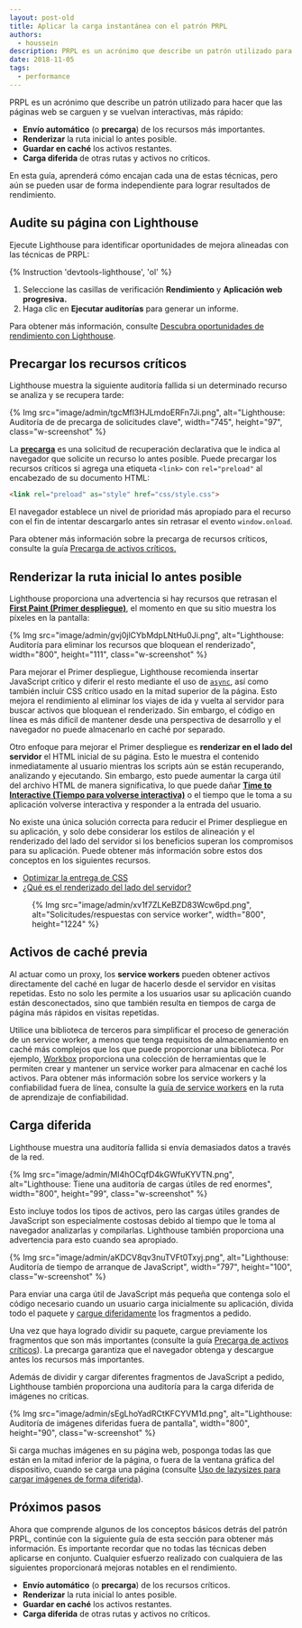 ```yaml
---
layout: post-old
title: Aplicar la carga instantánea con el patrón PRPL
authors:
  - houssein
description: PRPL es un acrónimo que describe un patrón utilizado para hacer que las páginas web se carguen y se vuelvan interactivas más rápido. En esta guía, aprenderá la manera en que cada una de estas técnicas encajan pero aún se pueden usar de forma independiente para lograr resultados de rendimiento alto.
date: 2018-11-05
tags:
  - performance
---
```


PRPL es un acrónimo que describe un patrón utilizado para hacer que las páginas web se carguen y se vuelvan interactivas, más rápido:

- **Envío automático** (o **precarga**) de los recursos más importantes.
- **Renderizar** la ruta inicial lo antes posible.
- **Guardar en caché** los activos restantes.
- **Carga diferida** de otras rutas y activos no críticos.

En esta guía, aprenderá cómo encajan cada una de estas técnicas, pero aún se pueden usar de forma independiente para lograr resultados de rendimiento.

## Audite su página con Lighthouse

Ejecute Lighthouse para identificar oportunidades de mejora alineadas con las técnicas de PRPL:

{% Instruction 'devtools-lighthouse', 'ol' %}

1. Seleccione las casillas de verificación **Rendimiento** y **Aplicación web progresiva.**
2. Haga clic en **Ejecutar auditorías** para generar un informe.

Para obtener más información, consulte [Descubra oportunidades de rendimiento con Lighthouse](/discover-performance-opportunities-with-lighthouse).

## Precargar los recursos críticos

Lighthouse muestra la siguiente auditoría fallida si un determinado recurso se analiza y se recupera tarde:

{% Img src="image/admin/tgcMfl3HJLmdoERFn7Ji.png", alt="Lighthouse: Auditoría de de precarga de solicitudes clave", width="745", height="97", class="w-screenshot" %}

La [**precarga**](https://developer.mozilla.org/docs/Web/HTML/Preloading_content) es una solicitud de recuperación declarativa que le indica al navegador que solicite un recurso lo antes posible. Puede precargar los recursos críticos si agrega una etiqueta `<link>` con `rel="preload"` al encabezado de su documento HTML:

```html
<link rel="preload" as="style" href="css/style.css">
```

El navegador establece un nivel de prioridad más apropiado para el recurso con el fin de intentar descargarlo antes sin retrasar el evento `window.onload`.

Para obtener más información sobre la precarga de recursos críticos, consulte la guía [Precarga de activos críticos.](/preload-critical-assets)

## Renderizar la ruta inicial lo antes posible

Lighthouse proporciona una advertencia si hay recursos que retrasan el [**First Paint (Primer despliegue)**](https://developers.google.com/web/fundamentals/performance/user-centric-performance-metrics#first_paint_and_first_contentful_paint), el momento en que su sitio muestra los píxeles en la pantalla:

{% Img src="image/admin/gvj0jlCYbMdpLNtHu0Ji.png", alt="Lighthouse: Auditoría para eliminar los recursos que bloquean el renderizado", width="800", height="111", class="w-screenshot" %}

Para mejorar el Primer despliegue, Lighthouse recomienda insertar JavaScript crítico y diferir el resto mediante el uso de [`async`](https://developers.google.com/web/fundamentals/performance/critical-rendering-path/adding-interactivity-with-javascript), así como también incluir CSS crítico usado en la mitad superior de la página. Esto mejora el rendimiento al eliminar los viajes de ida y vuelta al servidor para buscar activos que bloquean el renderizado. Sin embargo, el código en línea es más difícil de mantener desde una perspectiva de desarrollo y el navegador no puede almacenarlo en caché por separado.

Otro enfoque para mejorar el Primer despliegue es **renderizar en el lado del servidor** el HTML inicial de su página. Esto le muestra el contenido inmediatamente al usuario mientras los scripts aún se están recuperando, analizando y ejecutando. Sin embargo, esto puede aumentar la carga útil del archivo HTML de manera significativa, lo que puede dañar [**Time to Interactive (Tiempo para volverse interactiva)**](/interactive) o el tiempo que le toma a su aplicación volverse interactiva y responder a la entrada del usuario.

No existe una única solución correcta para reducir el Primer despliegue en su aplicación, y solo debe considerar los estilos de alineación y el renderizado del lado del servidor si los beneficios superan los compromisos para su aplicación. Puede obtener más información sobre estos dos conceptos en los siguientes recursos.

- [Optimizar la entrega de CSS](https://developers.google.com/speed/docs/insights/OptimizeCSSDelivery)
- [¿Qué es el renderizado del lado del servidor?](https://www.youtube.com/watch?v=GQzn7XRdzxY)

<figure class="w-figure w-figure--inline-right">{% Img src="image/admin/xv1f7ZLKeBZD83Wcw6pd.png", alt="Solicitudes/respuestas con service worker", width="800", height="1224" %}</figure>

## Activos de caché previa

Al actuar como un proxy, los **service workers** pueden obtener activos directamente del caché en lugar de hacerlo desde el servidor en visitas repetidas. Esto no solo les permite a los usuarios usar su aplicación cuando están desconectados, sino que también resulta en tiempos de carga de página más rápidos en visitas repetidas.

Utilice una biblioteca de terceros para simplificar el proceso de generación de un service worker, a menos que tenga requisitos de almacenamiento en caché más complejos que los que puede proporcionar una biblioteca. Por ejemplo, [Workbox](/workbox) proporciona una colección de herramientas que le permiten crear y mantener un service worker para almacenar en caché los activos. Para obtener más información sobre los service workers y la confiabilidad fuera de línea, consulte la [guía de service workers](/service-workers-cache-storage) en la ruta de aprendizaje de confiabilidad.

## Carga diferida

Lighthouse muestra una auditoría fallida si envía demasiados datos a través de la red.

{% Img src="image/admin/Ml4hOCqfD4kGWfuKYVTN.png", alt="Lighthouse: Tiene una auditoría de cargas útiles de red enormes", width="800", height="99", class="w-screenshot" %}

Esto incluye todos los tipos de activos, pero las cargas útiles grandes de JavaScript son especialmente costosas debido al tiempo que le toma al navegador analizarlas y compilarlas. Lighthouse también proporciona una advertencia para esto cuando sea apropiado.

{% Img src="image/admin/aKDCV8qv3nuTVFt0Txyj.png", alt="Lighthouse: Auditoría de tiempo de arranque de JavaScript", width="797", height="100", class="w-screenshot" %}

Para enviar una carga útil de JavaScript más pequeña que contenga solo el código necesario cuando un usuario carga inicialmente su aplicación, divida todo el paquete y [cargue diferidamente](/reduce-javascript-payloads-with-code-splitting) los fragmentos a pedido.

Una vez que haya logrado dividir su paquete, cargue previamente los fragmentos que son más importantes (consulte la guía [Precarga de activos críticos](/preload-critical-assets)). La precarga garantiza que el navegador obtenga y descargue antes los recursos más importantes.

Además de dividir y cargar diferentes fragmentos de JavaScript a pedido, Lighthouse también proporciona una auditoría para la carga diferida de imágenes no críticas.

{% Img src="image/admin/sEgLhoYadRCtKFCYVM1d.png", alt="Lighthouse: Auditoría de imágenes diferidas fuera de pantalla", width="800", height="90", class="w-screenshot" %}

Si carga muchas imágenes en su página web, posponga todas las que están en la mitad inferior de la página, o fuera de la ventana gráfica del dispositivo, cuando se carga una página (consulte [Uso de lazysizes para cargar imágenes de forma diferida](/use-lazysizes-to-lazyload-images)).

## Próximos pasos

Ahora que comprende algunos de los conceptos básicos detrás del patrón PRPL, continúe con la siguiente guía de esta sección para obtener más información. Es importante recordar que no todas las técnicas deben aplicarse en conjunto. Cualquier esfuerzo realizado con cualquiera de las siguientes proporcionará mejoras notables en el rendimiento.

- **Envío automático** (o **precarga**) de los recursos críticos.
- **Renderizar** la ruta inicial lo antes posible.
- **Guardar en caché** los activos restantes.
- **Carga diferida** de otras rutas y activos no críticos.
